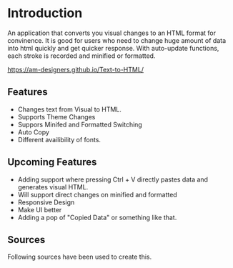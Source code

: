 # Introduction

An application that converts you visual changes to an HTML format for convinence. It is good for users who need to change huge amount of data into html quickly and get quicker response. With auto-update functions, each stroke is recorded and minified or formatted.

https://am-designers.github.io/Text-to-HTML/

## Features

- Changes text from Visual to HTML.
- Supports Theme Changes
- Suppors Minifed and Formatted Switching
- Auto Copy
- Different availibility of fonts.

## Upcoming Features

- Adding support where pressing Ctrl + V directly pastes data and generates visual HTML.
- Will support direct changes on minified and formatted
- Responsive Design
- Make UI better
- Adding a pop of "Copied Data" or something like that. <!--(Hiding the notification display with none; use animation to bring it up; and use alternative to return it to its original position) -->

## Sources

Following sources have been used to create this.
